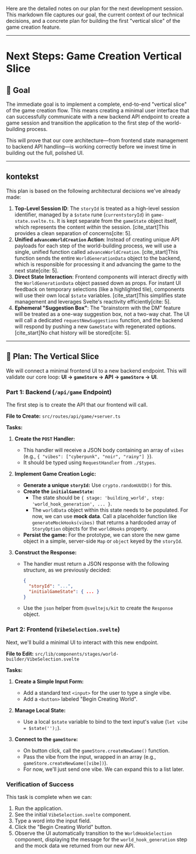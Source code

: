 Here are the detailed notes on our plan for the next development session. This markdown file captures our goal, the current context of our technical decisions, and a concrete plan for building the first "vertical slice" of the game creation feature.

-----

# Next Steps: Game Creation Vertical Slice

## 🎯 Goal

The immediate goal is to implement a complete, end-to-end "vertical slice" of the game creation flow. This means creating a minimal user interface that can successfully communicate with a new backend API endpoint to create a game session and transition the application to the first step of the world-building process.

This will prove that our core architecture—from frontend state management to backend API handling—is working correctly before we invest time in building out the full, polished UI.

-----

## kontekst

This plan is based on the following architectural decisions we've already made:

1.  **Top-Level Session ID**: The `storyId` is treated as a high-level session identifier, managed by a `$state` rune (`currentstoryId`) in `game-state.svelte.ts`. It is kept separate from the `gameState` object itself, which represents the content *within* the session. [cite\_start]This provides a clean separation of concerns[cite: 5].
2.  **Unified `advanceWorldCreation` Action**: Instead of creating unique API payloads for each step of the world-building process, we will use a single, unified function called `advanceWorldCreation`. [cite\_start]This function sends the entire `WorldGenerationData` object to the backend, which is responsible for processing it and advancing the game to the next state[cite: 5].
3.  **Direct State Interaction**: Frontend components will interact directly with the `WorldGenerationData` object passed down as props. For instant UI feedback on temporary selections (like a highlighted tile), components will use their own local `$state` variables. [cite\_start]This simplifies state management and leverages Svelte's reactivity efficiently[cite: 5].
4.  **Ephemeral "Suggestion Box"**: The "brainstorm with the DM" feature will be treated as a one-way suggestion box, not a two-way chat. The UI will call a dedicated `requestNewSuggestions` function, and the backend will respond by pushing a new `GameState` with regenerated options. [cite\_start]No chat history will be stored[cite: 5].

-----

## 📝 Plan: The Vertical Slice

We will connect a minimal frontend UI to a new backend endpoint. This will validate our core loop: **UI -\> `gameStore` -\> API -\> `gameStore` -\> UI**.

### Part 1: Backend (`/api/game` Endpoint)

The first step is to create the API that our frontend will call.

**File to Create:** `src/routes/api/game/+server.ts`

**Tasks:**

1.  **Create the `POST` Handler:**

      * This handler will receive a JSON body containing an array of `vibes` (e.g., `{ "vibes": ["cyberpunk", "noir", "rainy"] }`).
      * It should be typed using `RequestHandler` from `./$types`.

2.  **Implement Game Creation Logic:**

      * **Generate a unique `storyId`:** Use `crypto.randomUUID()` for this.
      * **Create the `initialGameState`:**
          * The state should be `{ stage: 'building_world', step: 'world_hook_generation', ... }`.
          * The `worldData` object within this state needs to be populated. For now, we can use **mock data**. Call a placeholder function like `generateMockHooks(vibes)` that returns a hardcoded array of `StoryOption` objects for the `worldHooks` property.
      * **Persist the game:** For the prototype, we can store the new game object in a simple, server-side `Map` or `object` keyed by the `storyId`.

3.  **Construct the Response:**

      * The handler must return a JSON response with the following structure, as we previously decided:
        ```json
        {
          "storyId": "...",
          "initialGameState": { ... }
        }
        ```
      * Use the `json` helper from `@sveltejs/kit` to create the `Response` object.

### Part 2: Frontend (`VibeSelection.svelte`)

Next, we'll build a minimal UI to interact with this new endpoint.

**File to Edit:** `src/lib/components/stages/world-builder/VibeSelection.svelte`

**Tasks:**

1.  **Create a Simple Input Form:**

      * Add a standard text `<input>` for the user to type a single vibe.
      * Add a `<button>` labeled "Begin Creating World".

2.  **Manage Local State:**

      * Use a local `$state` variable to bind to the text input's value (`let vibe = $state('');`).

3.  **Connect to the `gameStore`:**

      * On button click, call the `gameStore.createNewGame()` function.
      * Pass the vibe from the input, wrapped in an array (e.g., `gameStore.createNewGame([vibe])`).
      * For now, we'll just send one vibe. We can expand this to a list later.

### Verification of Success

This task is complete when we can:

1.  Run the application.
2.  See the initial `VibeSelection.svelte` component.
3.  Type a word into the input field.
4.  Click the "Begin Creating World" button.
5.  Observe the UI automatically transition to the `WorldHookSelection` component, displaying the message for the `world_hook_generation` step and the mock data we returned from our new API.